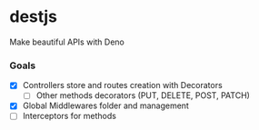 # destjs
Make beautiful APIs with Deno

### Goals

- [x] Controllers store and routes creation with Decorators
  - [ ] Other methods decorators (PUT, DELETE, POST, PATCH)
- [x] Global Middlewares folder and management
- [ ] Interceptors for methods